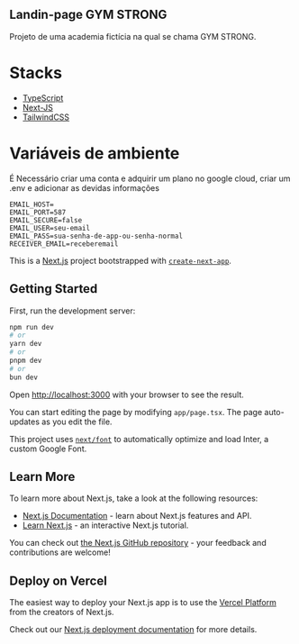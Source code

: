 ## Landin-page GYM STRONG

Projeto de uma academia fictícia na qual se chama GYM STRONG.

# Stacks
- [TypeScript](https://www.typescriptlang.org/docs/handbook/typescript-in-5-minutes.html)
- [Next-JS](https://nextjs.org/docs)
- [TailwindCSS](https://tailwindcss.com/docs/installation)

# Variáveis de ambiente

É Necessário criar uma conta e adquirir um plano no google cloud, criar um .env e adicionar as devidas informações

```http
EMAIL_HOST=
EMAIL_PORT=587
EMAIL_SECURE=false
EMAIL_USER=seu-email
EMAIL_PASS=sua-senha-de-app-ou-senha-normal
RECEIVER_EMAIL=receberemail
```

 
 This is a [Next.js](https://nextjs.org/) project bootstrapped with [`create-next-app`](https://github.com/vercel/next.js/tree/canary/packages/create-next-app).

## Getting Started

First, run the development server:

```bash
npm run dev
# or
yarn dev
# or
pnpm dev
# or
bun dev
```

Open [http://localhost:3000](http://localhost:3000) with your browser to see the result.

You can start editing the page by modifying `app/page.tsx`. The page auto-updates as you edit the file.

This project uses [`next/font`](https://nextjs.org/docs/basic-features/font-optimization) to automatically optimize and load Inter, a custom Google Font.

## Learn More

To learn more about Next.js, take a look at the following resources:

- [Next.js Documentation](https://nextjs.org/docs) - learn about Next.js features and API.
- [Learn Next.js](https://nextjs.org/learn) - an interactive Next.js tutorial.

You can check out [the Next.js GitHub repository](https://github.com/vercel/next.js/) - your feedback and contributions are welcome!

## Deploy on Vercel

The easiest way to deploy your Next.js app is to use the [Vercel Platform](https://vercel.com/new?utm_medium=default-template&filter=next.js&utm_source=create-next-app&utm_campaign=create-next-app-readme) from the creators of Next.js.

Check out our [Next.js deployment documentation](https://nextjs.org/docs/deployment) for more details.
